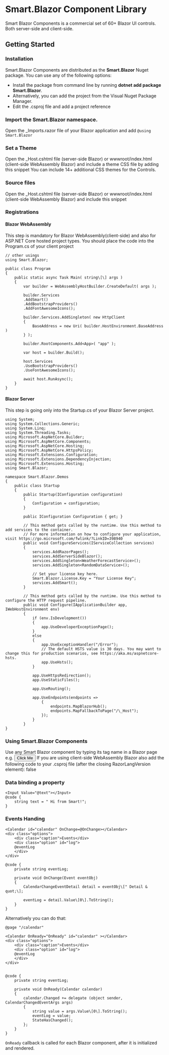 Smart.Blazor Component Library
==============================

Smart Blazor Components is a commercial set of 60+ Blazor UI controls. Both server-side and client-side.

Getting Started
---------------

###   

### Installation

Smart.Blazor Components are distributed as the **Smart.Blazor** Nuget package. You can use any of the following options:

*   Install the package from command line by running **dotnet add package Smart.Blazor**.
*   Alternatively, you can add the project from the Visual Nuget Package Manager.
*   Edit the .csproj file and add a project reference

### Import the Smart.Blazor namespace.

Open the \_Imports.razor file of your Blazor application and add `@using Smart.Blazor`

### Set a Theme

Open the \_Host.cshtml file (server-side Blazor) or wwwroot/index.html (client-side WebAssembly Blazor) and include a theme CSS file by adding this snippet <link rel="stylesheet" href="\_content/Smart.Blazor/source/smart.default.css"> You can include 14+ additional CSS themes for the Controls.

### Source files

Open the \_Host.cshtml file (server-side Blazor) or wwwroot/index.html (client-side WebAssembly Blazor) and include this snippet

<script src="\_content/Smart.Blazor/smart.blazor.js"></script>
<script src="\_content/Smart.Blazor/smart.elements.js"></script>
			
###   

### Registrations

####   

#### Blazor WebAssembly

This step is mandatory for Blazor WebAssembly(client-side) and also for ASP.NET Core hosted project types. You should place the code into the Program.cs of your client project

```
// other usings
using Smart.Blazor;

public class Program
{
	public static async Task Main( string\[\] args )
	{
		var builder = WebAssemblyHostBuilder.CreateDefault( args );

		builder.Services
		.AddSmart()
		.AddBootstrapProviders()
		.AddFontAwesomeIcons();

		builder.Services.AddSingleton( new HttpClient
		{
			BaseAddress = new Uri( builder.HostEnvironment.BaseAddress )
		} );

		builder.RootComponents.Add<App>( "app" );

		var host = builder.Build();

		host.Services
		.UseBootstrapProviders()
		.UseFontAwesomeIcons();

		await host.RunAsync();
	}
}
```				
####   

#### Blazor Server

This step is going only into the Startup.cs of your Blazor Server project.
```
using System;
using System.Collections.Generic;
using System.Linq;
using System.Threading.Tasks;
using Microsoft.AspNetCore.Builder;
using Microsoft.AspNetCore.Components;
using Microsoft.AspNetCore.Hosting;
using Microsoft.AspNetCore.HttpsPolicy;
using Microsoft.Extensions.Configuration;
using Microsoft.Extensions.DependencyInjection;
using Microsoft.Extensions.Hosting;
using Smart.Blazor;

namespace Smart.Blazor.Demos
{
	public class Startup
	{
		public Startup(IConfiguration configuration)
		{
			Configuration = configuration;
		}

		public IConfiguration Configuration { get; }

		// This method gets called by the runtime. Use this method to add services to the container.
		// For more information on how to configure your application, visit https://go.microsoft.com/fwlink/?LinkID=398940
		public void ConfigureServices(IServiceCollection services)
		{
			services.AddRazorPages();
			services.AddServerSideBlazor();
			services.AddSingleton<WeatherForecastService>();
			services.AddSingleton<RandomDataService>();

			// Set your license key here.
			Smart.Blazor.License.Key = "Your License Key";
			services.AddSmart();
		}

		// This method gets called by the runtime. Use this method to configure the HTTP request pipeline.
		public void Configure(IApplicationBuilder app, IWebHostEnvironment env)
		{
			if (env.IsDevelopment())
			{
				app.UseDeveloperExceptionPage();
			}
			else
			{
				app.UseExceptionHandler("/Error");
				// The default HSTS value is 30 days. You may want to change this for production scenarios, see https://aka.ms/aspnetcore-hsts.
				app.UseHsts();
			}

			app.UseHttpsRedirection();
			app.UseStaticFiles();

			app.UseRouting();

			app.UseEndpoints(endpoints =>
				{
					endpoints.MapBlazorHub();
					endpoints.MapFallbackToPage("/\_Host");
				});
			}
		}
}
```								
###   

### Using Smart.Blazor Components
 
Use any Smart Blazor component by typing its tag name in a Blazor page e.g. <Button>Click Me</Button> If you are using client-side WebAssembly Blazor also add the following code to your .csproj file (after the closing RazorLangVersion element): <BlazorLinkOnBuild>false</BlazorLinkOnBuild>

###   

### Data binding a property
```		
<Input Value="@text"></Input>
@code {
	string text = " Hi from Smart!";
}

```		
### Events Handing
```
<Calendar id="calendar" OnChange=@OnChange></Calendar>
<div class="options">
	<div class="caption">Events</div>
	<div class="option" id="log">
	@eventLog
	</div>
</div>

@code {
	private string eventLog;

	private void OnChange(Event eventObj)
	{
		CalendarChangeEventDetail detail = eventObj\[" Detail & quot;\];

		eventLog = detail.Value\[0\].ToString();
	}
}
```
Alternatively you can do that:
```
@page "/calendar"

<Calendar OnReady="OnReady" id="calendar" ></Calendar>
<div class="options">
	<div class="caption">Events</div>
	<div class="option" id="log">
	@eventLog
	</div>
</div>


@code {
	private string eventLog;

	private void OnReady(Calendar calendar)
	{
		calendar.Changed += delegate (object sender, CalendarChangedEventArgs args)
		{
			string value = args.Value\[0\].ToString();
			eventLog = value;
			StateHasChanged();
		};
	}
}
```

`OnReady` callback is called for each Blazor component, after it is initialized and rendered.

